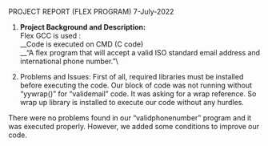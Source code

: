 PROJECT REPORT
(FLEX PROGRAM)
7-July-2022

1.	**Project Background and Description:**\
Flex GCC is used :\
__Code is executed on CMD (C code)\
__“A flex program that will accept a valid ISO standard email address and international phone number.”\

2. Problems and Issues:
First of all, required libraries must be installed before executing the code. Our block of code was not running without “yywrap()” for “validemail” code. 
It was asking for a wrap reference. So wrap up library is installed to execute our code without any hurdles.

There were no problems found in our “validphonenumber” program and it was executed properly. However, we added some conditions to improve our code.

